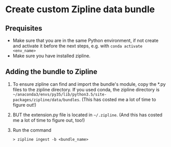 # Create custom Zipline data bundle

## Prequisites
* Make sure that you are in the same Python environment, if not create and activate it before the next steps, e.g. with `conda activate <env_name>`
* Make sure you have installed zipline.


## Adding the bundle to Zipline      
1. To ensure zipline can find and import the bundle's module, copy the *.py files to the zipline directory. If you used conda, the zipline directory is `~/anaconda3/envs/py35/lib/python3.5/site-packages/zipline/data/bundles`. (This has costed me a lot of time to figure out!)

2. BUT the extension.py file is located in `~/.zipline`. (And this has costed me a lot of time to figure out, too!)
   
3. Run the command
   ```
   > zipline ingest -b <bundle_name>
